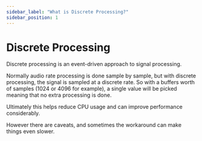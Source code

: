 ```yaml
---
sidebar_label: "What is Discrete Processing?"
sidebar_position: 1
---
```


# Discrete Processing

Discrete processing is an event-driven approach to signal processing.

Normally audio rate processing is done sample by sample, but with discrete processing, the signal is sampled at a discrete rate. So with a buffers worth of samples (1024 or 4096 for example), a single value will be picked meaning that no extra processing is done.

Ultimately this helps reduce CPU usage and can improve performance considerably.

However there are caveats, and sometimes the workaround can make things even slower.

